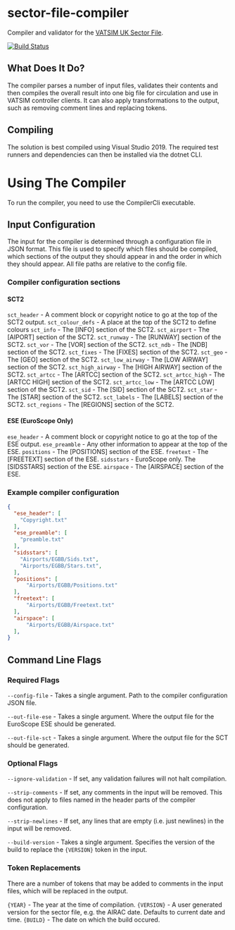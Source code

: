 # sector-file-compiler
Compiler and validator for the [VATSIM UK Sector File](https://github.com/VATSIM-UK/uk-sector-file).

[![Build Status](https://travis-ci.com/AndyTWF/sector-file-compiler.svg?branch=master)](https://travis-ci.com/AndyTWF/sector-file-compiler)

## What Does It Do?

The compiler parses a number of input files, validates their contents and then compiles the overall result into one big file for circulation and use in VATSIM controller clients. It can also apply transformations to the output, such as removing comment lines and replacing tokens.

## Compiling

The solution is best compiled using Visual Studio 2019. The required test runners and dependencies can then be installed via the dotnet CLI.

# Using The Compiler

To run the compiler, you need to use the CompilerCli executable.

## Input Configuration

The input for the compiler is determined through a configuration file in JSON format. This file is used to specify which files should be compiled, which sections of the output they should appear in and the order in which they should appear. All file paths are relative to the config file.

### Compiler configuration sections

#### SCT2
`sct_header` - A comment block or copyright notice to go at the top of the SCT2 output.
`sct_colour_defs` - A place at the top of the SCT2 to define colours
`sct_info` - The \[INFO\] section of the SCT2.
`sct_airport` - The \[AIPORT\] section of the SCT2.
`sct_runway` - The \[RUNWAY\] section of the SCT2.
`sct_vor` - The \[VOR\] section of the SCT2.
`sct_ndb` - The \[NDB\] section of the SCT2.
`sct_fixes` - The \[FIXES\] section of the SCT2.
`sct_geo` - The \[GEO\] section of the SCT2.
`sct_low_airway` - The \[LOW AIRWAY\] section of the SCT2.
`sct_high_airway` - The \[HIGH AIRWAY\] section of the SCT2.
`sct_artcc` - The \[ARTCC\] section of the SCT2.
`sct_artcc_high` - The \[ARTCC HIGH\] section of the SCT2.
`sct_artcc_low` - The \[ARTCC LOW\] section of the SCT2.
`sct_sid` - The \[SID\] section of the SCT2.
`sct_star` - The \[STAR\] section of the SCT2.
`sct_labels` - The \[LABELS\] section of the SCT2.
`sct_regions` - The \[REGIONS\] section of the SCT2.

#### ESE (EuroScope Only)
`ese_header` - A comment block or copyright notice to go at the top of the ESE output.
`ese_preamble` - Any other information to appear at the top of the ESE.
`positions` - The \[POSITIONS\] section of the ESE.
`freetext` - The \[FREETEXT\] section of the ESE.
`sidsstars` - EuroScope only. The \[SIDSSTARS\] section of the ESE.
`airspace` - The \[AIRSPACE\] section of the ESE.

### Example compiler configuration

```JSON
{
  "ese_header": [
    "Copyright.txt"
  ],
  "ese_preamble": [
    "preamble.txt"
  ],
  "sidsstars": [
    "Airports/EGBB/Sids.txt",
    "Airports/EGBB/Stars.txt",
  ],
  "positions": [
      "Airports/EGBB/Positions.txt"
  ],
  "freetext": [
      "Airports/EGBB/Freetext.txt"
  ],
  "airspace": [
      "Airports/EGBB/Airspace.txt"
  ],
}

```

## Command Line Flags

### Required Flags

`--config-file` - Takes a single argument. Path to the compiler configuration JSON file.

`--out-file-ese` - Takes a single argument. Where the output file for the EuroScope ESE should be generated.

`--out-file-sct` - Takes a single argument. Where the output file for the SCT should be generated.

### Optional Flags

`--ignore-validation` - If set, any validation failures will not halt compilation.

`--strip-comments` - If set, any comments in the input will be removed. This does not apply to files named in the header parts of the compiler configuration.

`--strip-newlines` - If set, any lines that are empty (i.e. just newlines) in the input will be removed.

`--build-version` - Takes a single argument. Specifies the version of the build to replace the `{VERSION}` token in the input.

### Token Replacements

There are a number of tokens that may be added to comments in the input files, which will be replaced in the output.

`{YEAR}` - The year at the time of compilation.
`{VERSION}` - A user generated version for the sector file, e.g. the AIRAC date. Defaults to current date and time.
`{BUILD}` - The date on which the build occured.
